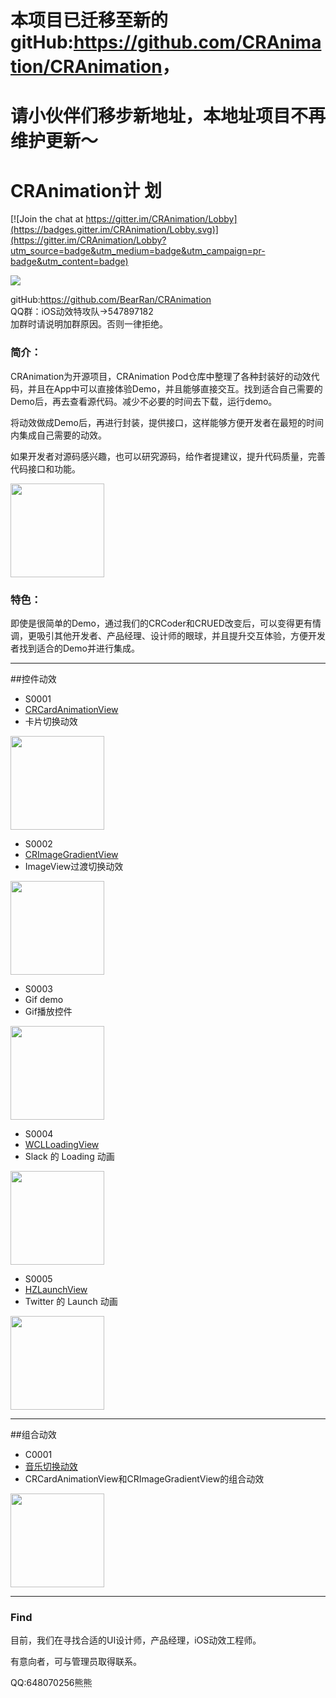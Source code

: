 
# 本项目已迁移至新的gitHub:<https://github.com/CRAnimation/CRAnimation>，
# 请小伙伴们移步新地址，本地址项目不再维护更新～

# CRAnimation计 划

<div class="github-widget" data-username="smuyyh"></div>
<script type="text/javascript" src="https://rawgit.com/smuyyh/GitHubWidgets/master/js/github_user_widget_en.js"></script>

[![Join the chat at https://gitter.im/CRAnimation/Lobby](https://badges.gitter.im/CRAnimation/Lobby.svg)](https://gitter.im/CRAnimation/Lobby?utm_source=badge&utm_medium=badge&utm_campaign=pr-badge&utm_content=badge)

<left>
<img src="http://oftcdgt2m.bkt.clouddn.com/Base/TitleImage1.png">
</left>

gitHub:<https://github.com/BearRan/CRAnimation>
<br>
QQ群：iOS动效特攻队->547897182
<br>
加群时请说明加群原因。否则一律拒绝。
### 简介：

CRAnimation为开源项目，CRAnimation Pod仓库中整理了各种封装好的动效代码，并且在App中可以直接体验Demo，并且能够直接交互。找到适合自己需要的Demo后，再去查看源代码。减少不必要的时间去下载，运行demo。

将动效做成Demo后，再进行封装，提供接口，这样能够方便开发者在最短的时间内集成自己需要的动效。

如果开发者对源码感兴趣，也可以研究源码，给作者提建议，提升代码质量，完善代码接口和功能。

<img src="http://oftcdgt2m.bkt.clouddn.com/Base/CRPerformance4.gif" width=150 />

### 特色：

即使是很简单的Demo，通过我们的CRCoder和CRUED改变后，可以变得更有情调，更吸引其他开发者、产品经理、设计师的眼球，并且提升交互体验，方便开发者找到适合的Demo并进行集成。

---
##控件动效

- S0001
- [CRCardAnimationView](https://github.com/BearRan/CRAnimation/tree/master/Example/CRAnimation/Demo/WidgetDemo/S0001_CRCardAnimationViewDemo)
- 卡片切换动效

<img src="http://oftcdgt2m.bkt.clouddn.com/S0001/CRCardAnimationViewDemoVC1.gif" width=150 />

- S0002
- [CRImageGradientView](https://github.com/BearRan/CRAnimation/tree/master/Example/CRAnimation/Demo/WidgetDemo/S0002_CRImageGradientViewDemo)
- ImageView过渡切换动效

<img src="http://oftcdgt2m.bkt.clouddn.com/S0002/CRImageGradientDemoVC2.gif" width=150 />

- S0003
- Gif demo
- Gif播放控件

<img src="http://oftcdgt2m.bkt.clouddn.com/S0003/GifPlay1.gif" width=150 />

- S0004
- [WCLLoadingView](https://github.com/BearRan/CRAnimation/tree/master/Example/CRAnimation/Demo/WidgetDemo/S0004_WCLLoadingView)
- Slack 的 Loading 动画

<img src="http://oftcdgt2m.bkt.clouddn.com/S0004/WCLLoadingView.gif" width=150 />

- S0005
- [HZLaunchView](https://github.com/BearRan/CRAnimation/tree/master/Example/CRAnimation/Demo/WidgetDemo/S0005_HZLaunchView)
- Twitter 的 Launch 动画

<img src="http://oftcdgt2m.bkt.clouddn.com/S0005/HZLaunchView.gif" width=150 />

---
##组合动效

- C0001
- [音乐切换动效](https://github.com/BearRan/CRAnimation/tree/master/Example/CRAnimation/Demo/MixDemo/C0001_CRMusicCardDemo)
- CRCardAnimationView和CRImageGradientView的组合动效

<img src="http://oftcdgt2m.bkt.clouddn.com/C0001/CRMusicCardDemoVC3.gif" width=150 />

---
### Find

目前，我们在寻找合适的UI设计师，产品经理，iOS动效工程师。

有意向者，可与管理员取得联系。

QQ:648070256熊熊


